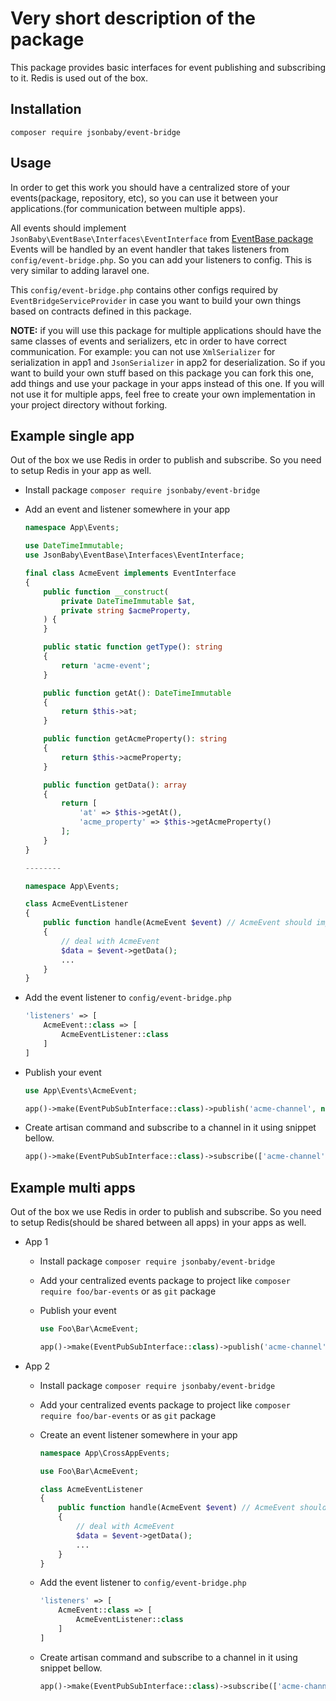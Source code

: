 # Very short description of the package

This package provides basic interfaces for event publishing and subscribing to it.
Redis is used out of the box.

## Installation

`composer require jsonbaby/event-bridge`

## Usage
In order to get this work you should have a centralized store of your events(package, repository, etc), so you can use it between your applications.(for communication between multiple apps).

All events should implement `JsonBaby\EventBase\Interfaces\EventInterface` from [EventBase package](https://packagist.org/packages/jsonbaby/events-base "EventBase package")
Events will be handled by an event handler that takes listeners from `config/event-bridge.php`. So you can add your listeners to config. This is very similar to adding laravel one.

This `config/event-bridge.php` contains other configs required by `EventBridgeServiceProvider` in case you want to build your own things based on contracts defined in this package.

**NOTE:** if you will use this package for multiple applications should have the same classes of events and serializers, etc in order to have correct communication.
For example: you can not use `XmlSerializer` for serialization in app1 and `JsonSerializer` in app2 for deserialization.
So if you want to build your own stuff based on this package you can fork this one, add things and use your package in your apps instead of this one.
If you will not use it for multiple apps, feel free to create your own implementation in your project directory without forking.

## Example single app

Out of the box we use Redis in order to publish and subscribe. So you need to setup Redis in your app as well.

- Install package `composer require jsonbaby/event-bridge`
- Add an event and listener somewhere in your app

  ```php
  namespace App\Events;

  use DateTimeImmutable;
  use JsonBaby\EventBase\Interfaces\EventInterface;

  final class AcmeEvent implements EventInterface
  {
      public function __construct(
          private DateTimeImmutable $at,
          private string $acmeProperty,
      ) {
      }

      public static function getType(): string
      {
          return 'acme-event';
      }

      public function getAt(): DateTimeImmutable
      {
          return $this->at;
      }

      public function getAcmeProperty(): string
      {
          return $this->acmeProperty;
      }

      public function getData(): array
      {
          return [
              'at' => $this->getAt(),
              'acme_property' => $this->getAcmeProperty()
          ];
      }
  }

  --------

  namespace App\Events;
  
  class AcmeEventListener 
  {
      public function handle(AcmeEvent $event) // AcmeEvent should implement JsonBaby\EventBase\Interfaces\EventInterface
      {
          // deal with AcmeEvent
          $data = $event->getData();
          ...
      }
  }
  ```

- Add the event listener to `config/event-bridge.php`

  ```php
  'listeners' => [
      AcmeEvent::class => [
          AcmeEventListener::class
      ]
  ]
  ```

- Publish your event

  ```php
  use App\Events\AcmeEvent;

  app()->make(EventPubSubInterface::class)->publish('acme-channel', new AcmeEvent(new DateTimeImmutable(), 'acme_property'));
  ```

- Create artisan command and subscribe to a channel in it using snippet bellow. 

  ```php
  app()->make(EventPubSubInterface::class)->subscribe(['acme-channel']);
  ```

## Example multi apps

Out of the box we use Redis in order to publish and subscribe. So you need to setup Redis(should be shared between all apps) in your apps as well.

- App 1
  - Install package `composer require jsonbaby/event-bridge`
  - Add your centralized events package to project like `composer require foo/bar-events` or as `git` package
  - Publish your event
  
    ```php
    use Foo\Bar\AcmeEvent;
    
    app()->make(EventPubSubInterface::class)->publish('acme-channel', new AcmeEvent(new DateTimeImmutable(), 'acme_property'));
    ```

- App 2
  - Install package `composer require jsonbaby/event-bridge`
  - Add your centralized events package to project like `composer require foo/bar-events` or as `git` package
  - Create an event listener somewhere in your app
    ```php
    namespace App\CrossAppEvents;
    
    use Foo\Bar\AcmeEvent;

    class AcmeEventListener 
    {
        public function handle(AcmeEvent $event) // AcmeEvent should implement JsonBaby\EventBase\Interfaces\EventInterface
        {
            // deal with AcmeEvent
            $data = $event->getData();
            ...
        }
    }
    ```
  - Add the event listener to `config/event-bridge.php`

    ```php
    'listeners' => [
        AcmeEvent::class => [
            AcmeEventListener::class
        ]
    ]

    ```

  - Create artisan command and subscribe to a channel in it using snippet bellow. 
    ```php
    app()->make(EventPubSubInterface::class)->subscribe(['acme-channel']);
    ```
